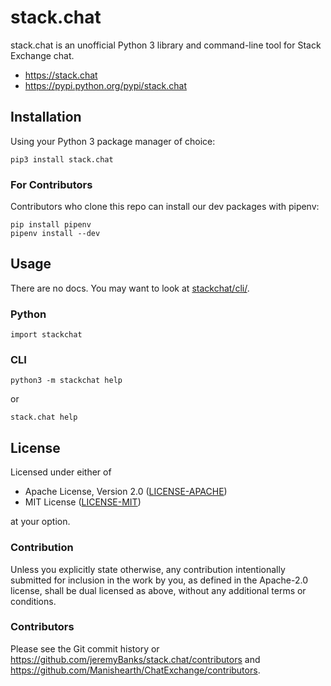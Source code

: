 stack.chat
==========

stack.chat is an unofficial Python 3 library and command-line tool for Stack Exchange chat.

- https://stack.chat
- https://pypi.python.org/pypi/stack.chat



Installation
------------

Using your Python 3 package manager of choice:

    pip3 install stack.chat

### For Contributors ###

Contributors who clone this repo can install our dev packages with pipenv:

    pip install pipenv
    pipenv install --dev



Usage
-----

There are no docs. You may want to look at [stackchat/cli/](stackchat/cli/).

### Python ###

    import stackchat

### CLI ###

    python3 -m stackchat help

or

    stack.chat help



License
-------

Licensed under either of

 - Apache License, Version 2.0 ([LICENSE-APACHE](LICENSE-APACHE))
 - MIT License ([LICENSE-MIT](LICENSE-MIT))

at your option.

### Contribution ###

Unless you explicitly state otherwise, any contribution intentionally submitted
for inclusion in the work by you, as defined in the Apache-2.0 license, shall
be dual licensed as above, without any additional terms or conditions.

### Contributors ###

Please see the Git commit history or 
https://github.com/jeremyBanks/stack.chat/contributors and 
https://github.com/Manishearth/ChatExchange/contributors.

